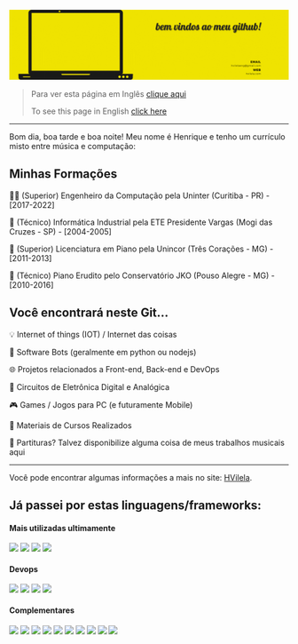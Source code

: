 ![Top Screen](TopScreenGitHub.gif)

> Para ver esta página em Inglês [clique aqui](https://github.com/vilelalabs/vilelalabs/blob/main/README.md)
> 
> To see this page in English [click here](https://github.com/vilelalabs/vilelalabs/blob/main/README.md)
---



Bom dia, boa tarde e boa noite! Meu nome é Henrique e tenho um currículo misto entre música e computação:

## Minhas Formações

👨‍💻 (Superior) Engenheiro da Computação pela Uninter (Curitiba - PR) - [2017-2022]

🔧 (Técnico) Informática Industrial pela ETE Presidente Vargas (Mogi das Cruzes - SP) - [2004-2005]

🎹 (Superior) Licenciatura em Piano pela Unincor (Três Corações - MG) - [2011-2013]

🎼 (Técnico) Piano Erudito pelo Conservatório JKO (Pouso Alegre - MG) - [2010-2016]


##  Você encontrará neste Git...

💡 Internet of things (IOT) / Internet das coisas

🤖 Software Bots (geralmente em python ou nodejs)

🌐 Projetos relacionados a Front-end, Back-end e DevOps

🔌 Circuitos de Eletrônica Digital e Analógica

🎮 Games / Jogos para PC (e futuramente Mobile)

📖 Materiais de Cursos Realizados

🎼 Partituras? Talvez disponibilize alguma coisa de meus trabalhos musicais aqui

---

Você pode encontrar algumas informações a mais no site: [HVilela](https://hvilela.com).

<!-- passo a passo para os ícones em:
      https://javascript.plainenglish.io/how-to-make-custom-language-badges-for-your-profile-using-shields-io-d2aeaf016b6b
      usando https://shields.io/ e ícones de https://simpleicons.org/-->
## Já passei por estas linguagens/frameworks: 

#### Mais utilizadas ultimamente
![](https://img.shields.io/badge/next%20js-333333?logo=nextdotjs&logoColor=black&style=plastic)
![](https://img.shields.io/badge/-TypeScript-007ACC?logo=typescript&logoColor=white&style=plastic) 
![](https://img.shields.io/badge/-ReactJs-61DAFB?logo=react&logoColor=white&style=plastic)
![](https://img.shields.io/badge/-C++-00599C?logo=cplusplus&logoColor=white&style=plastic) 
#### Devops
![](https://img.shields.io/badge/AWS-FF9900?logo=amazonaws&logoColor=black&style=plastic)
![](https://img.shields.io/badge/-Terraform-7B42BC?logo=terraform&logoColor=white&style=plastic)
![](https://img.shields.io/badge/-Docker-2496ED?logo=docker&logoColor=white&style=plastic)
![](https://img.shields.io/badge/-Jenkins-D24939?logo=jenkins&logoColor=white&style=plastic)
#### Complementares
![](https://img.shields.io/badge/-PostrgeSQL-4169E1?logo=PostgreSQL&logoColor=white&style=plastic)
![](https://img.shields.io/badge/MongoDB-4EA94B?logo=mongodb&logoColor=black&style=plastic)
![](https://img.shields.io/badge/-C++%20for%20Arduino-00979D?logo=arduino&logoColor=white&style=plastic) 
![](https://img.shields.io/badge/-C-A8B9CC?logo=c&logoColor=white&style=plastic) 
![](https://img.shields.io/badge/-Assembly%20for%20PIC-007AAC?logo=assemblyscript&logoColor=white&style=plastic)
![](https://img.shields.io/badge/-JavaScript-F7DF1E?logo=javascript&logoColor=white&style=plastic)
![](https://img.shields.io/badge/-React%20Native-61DAFB?logo=react&logoColor=white&style=plastic)
![](https://img.shields.io/badge/-Python-007AAC?logo=python&logoColor=white&style=plastic)
![](https://img.shields.io/badge/-VueJS-4FC08D?logo=vue.js&logoColor=white&style=plastic)
![](https://img.shields.io/badge/-Java-007396?logo=java&logoColor=white&style=plastic)

<!--
## Estatísticas no Git...
<!-- estatísticas e configurações em : https://github.com/anuraghazra/github-readme-stats --
![Stats](https://github-readme-stats.vercel.app/api?username=vilelalabs&show_icons=true&theme=radical&custom_title=Minhas%20estatísticas%20no%20Github)
![Top Langs](https://github-readme-stats.vercel.app/api/top-langs/?username=vilelalabs&show_icons=true&theme=radical&langs_count=5)

[![Card](https://github-readme-stats.vercel.app/api/pin/?username=vilelalabs&repo=VLHome&show_icons=true&theme=radical)](https://github.com/vilelalabs/vlhome)
[![Card](https://github-readme-stats.vercel.app/api/pin/?username=vilelalabs&repo=vlhomeHFModel02&show_icons=true&theme=radical)](https://github.com/vilelalabs/vlhomeHFModel02)
[![Card](https://github-readme-stats.vercel.app/api/pin/?username=vilelalabs&repo=VilelaBot&show_icons=true&theme=radical)](https://github.com/vilelalabs/VilelaBot)
[![Card](https://github-readme-stats.vercel.app/api/pin/?username=vilelalabs&repo=PacSnake&show_icons=true&theme=radical)](https://github.com/vilelalabs/PacSnake)
[![Card](https://github-readme-stats.vercel.app/api/pin/?username=vilelalabs&repo=ESP-Loader-Board&show_icons=true&theme=radical)](https://github.com/vilelalabs/ESP-Loader-Board)
[![Card](https://github-readme-stats.vercel.app/api/pin/?username=vilelalabs&repo=Updates-on-RNEspTouch.java&show_icons=true&theme=radical)](https://github.com/vilelalabs/Updates-on-RNEspTouch.java)
[![Card](https://github-readme-stats.vercel.app/api/pin/?username=vilelalabs&repo=React-Native-Sortable-Grid&show_icons=true&theme=radical)](https://github.com/vilelalabs/react-native-sortable-grid)
[![Card](https://github-readme-stats.vercel.app/api/pin/?username=vilelalabs&repo=BikeSpeedometer&show_icons=true&theme=radical)](https://github.com/vilelalabs/BikeSpeedometer)
-->
